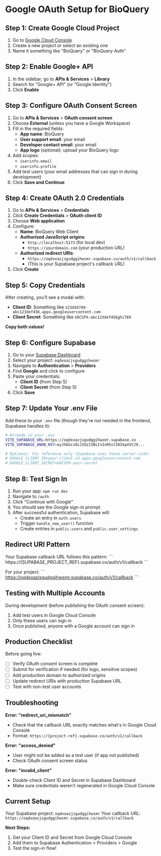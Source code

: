 # Google OAuth Setup for BioQuery

## Step 1: Create Google Cloud Project

1. Go to [Google Cloud Console](https://console.cloud.google.com/)
2. Create a new project or select an existing one
3. Name it something like "BioQuery" or "BioQuery Auth"

## Step 2: Enable Google+ API

1. In the sidebar, go to **APIs & Services** > **Library**
2. Search for "Google+ API" (or "Google Identity")
3. Click **Enable**

## Step 3: Configure OAuth Consent Screen

1. Go to **APIs & Services** > **OAuth consent screen**
2. Choose **External** (unless you have a Google Workspace)
3. Fill in the required fields:
   - **App name**: BioQuery
   - **User support email**: your email
   - **Developer contact email**: your email
   - **App logo** (optional): upload your BioQuery logo
4. Add scopes:
   - `userinfo.email`
   - `userinfo.profile`
5. Add test users (your email addresses that can sign in during development)
6. Click **Save and Continue**

## Step 4: Create OAuth 2.0 Credentials

1. Go to **APIs & Services** > **Credentials**
2. Click **Create Credentials** > **OAuth client ID**
3. Choose **Web application**
4. Configure:
   - **Name**: BioQuery Web Client
   - **Authorized JavaScript origins**: 
     - `http://localhost:5173` (for local dev)
     - `https://yourdomain.com` (your production URL)
   - **Authorized redirect URIs**:
     - `https://oqdxoazjsgudggihwsmr.supabase.co/auth/v1/callback`
     - (This is your Supabase project's callback URL)
5. Click **Create**

## Step 5: Copy Credentials

After creating, you'll see a modal with:
- **Client ID**: Something like `123456789-abc123def456.apps.googleusercontent.com`
- **Client Secret**: Something like `GOCSPX-abc123def456ghi789`

**Copy both values!**

## Step 6: Configure Supabase

1. Go to your [Supabase Dashboard](https://supabase.com/dashboard)
2. Select your project: `oqdxoazjsgudggihwsmr`
3. Navigate to **Authentication** > **Providers**
4. Find **Google** and click to configure
5. Paste your credentials:
   - **Client ID** (from Step 5)
   - **Client Secret** (from Step 5)
6. Click **Save**

## Step 7: Update Your .env File

Add these to your `.env` file (though they're not needed in the frontend, Supabase handles it):

```bash
# Already in your .env
VITE_SUPABASE_URL=https://oqdxoazjsgudggihwsmr.supabase.co
VITE_SUPABASE_ANON_KEY=eyJhbGciOiJIUzI1NiIsInR5cCI6IkpXVCJ9...

# Optional: For reference only (Supabase uses these server-side)
# GOOGLE_CLIENT_ID=your-client-id.apps.googleusercontent.com
# GOOGLE_CLIENT_SECRET=GOCSPX-your-secret
```

## Step 8: Test Sign In

1. Run your app: `npm run dev`
2. Navigate to `/auth`
3. Click "Continue with Google"
4. You should see the Google sign-in prompt
5. After successful authentication, Supabase will:
   - Create an entry in `auth.users`
   - Trigger `handle_new_user()` function
   - Create entries in `public.users` and `public.user_settings`

## Redirect URI Pattern

Your Supabase callback URL follows this pattern:
\`\`\`
https://{SUPABASE_PROJECT_REF}.supabase.co/auth/v1/callback
\`\`\`

For your project:
\`\`\`
https://oqdxoazjsgudggihwsmr.supabase.co/auth/v1/callback
\`\`\`

## Testing with Multiple Accounts

During development (before publishing the OAuth consent screen):
1. Add test users in Google Cloud Console
2. Only these users can sign in
3. Once published, anyone with a Google account can sign in

## Production Checklist

Before going live:
- [ ] Verify OAuth consent screen is complete
- [ ] Submit for verification if needed (for logo, sensitive scopes)
- [ ] Add production domain to authorized origins
- [ ] Update redirect URIs with production Supabase URL
- [ ] Test with non-test user accounts

## Troubleshooting

**Error: "redirect_uri_mismatch"**
- Check that the callback URL exactly matches what's in Google Cloud Console
- Format: `https://{project-ref}.supabase.co/auth/v1/callback`

**Error: "access_denied"**
- User might not be added as a test user (if app not published)
- Check OAuth consent screen status

**Error: "invalid_client"**
- Double-check Client ID and Secret in Supabase Dashboard
- Make sure credentials weren't regenerated in Google Cloud Console

## Current Setup

Your Supabase project: `oqdxoazjsgudggihwsmr`
Your callback URL: `https://oqdxoazjsgudggihwsmr.supabase.co/auth/v1/callback`

**Next Steps:**
1. Get your Client ID and Secret from Google Cloud Console
2. Add them to Supabase Authentication > Providers > Google
3. Test the sign-in flow!
